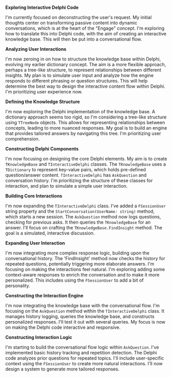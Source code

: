 **Exploring Interactive Delphi Code**

I'm currently focused on deconstructing the user's request. My initial thoughts center on transforming passive content into dynamic conversations, which is at the heart of the "Engage" concept. I'm exploring how to translate this into Delphi code, with the aim of creating an interactive knowledge base. This will then be put into a conversational flow.


**Analyzing User Interactions**

I'm now zeroing in on how to structure the knowledge base within Delphi, evolving my earlier dictionary concept. The aim is a more flexible approach, perhaps a tree-like structure, to represent relationships between different insights. My plan is to simulate user input and analyze how the engine responds to different phrasing or question structures. This will help determine the best way to design the interactive content flow within Delphi. I'm prioritizing user experience now.


**Defining the Knowledge Structure**

I'm now exploring the Delphi implementation of the knowledge base. A dictionary approach seems too rigid, so I'm considering a tree-like structure using `TTreeNode` objects. This allows for representing relationships between concepts, leading to more nuanced responses. My goal is to build an engine that provides tailored answers by navigating this tree. I'm prioritizing user comprehension.


**Constructing Delphi Components**

I'm now focusing on designing the core Delphi elements. My aim is to create `TKnowledgeBase` and `TInteractiveDelphi` classes. The `TKnowledgeBase` uses a `TDictionary` to represent key-value pairs, which holds pre-defined question/answer content. `TInteractiveDelphi` has `AskQuestion` and conversation history. I'm prioritizing the structure of these classes for interaction, and plan to simulate a simple user interaction.


**Building Core Interactions**

I'm now expanding the `TInteractiveDelphi` class. I've added a `FSessionUser` string property and the `StartConversation(UserName: string)` method, which starts a new session.  The `AskQuestion` method now logs questions, checking for previous asks. It then queries the `TKnowledgeBase` for an answer. I'll focus on crafting the `TKnowledgeBase.FindInsight` method. The goal is a simulated, interactive discussion.


**Expanding User Interaction**

I'm now integrating more complex response logic, building upon the conversational history. The 'FindInsight' method now checks the history for repeated questions, potentially triggering more elaborate answers. I'm focusing on making the interactions feel natural. I'm exploring adding some context-aware responses to enrich the conversation and to make it more personalized. This includes using the `FSessionUser` to add a bit of personality.


**Constructing the Interaction Engine**

I'm now integrating the knowledge base with the conversational flow. I'm focusing on the `AskQuestion` method within the `TInteractiveDelphi` class. It manages history logging, queries the knowledge base, and constructs personalized responses. I'll test it out with several queries. My focus is now on making the Delphi code interactive and responsive.


**Constructing Interaction Logic**

I'm starting to build the conversational flow logic within `AskQuestion`. I've implemented basic history tracking and repetition detection. The Delphi code analyzes prior questions for repeated topics. I'll include user-specific context using the `FSessionUser` to create more natural interactions. I'll now design a system to generate more tailored responses.


